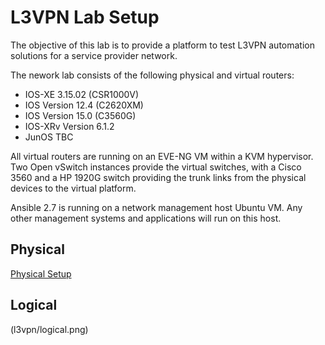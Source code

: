 # L3VPN Lab Setup 
The objective of this lab is to provide a platform to test L3VPN automation solutions for a service provider network.

The nework lab consists of the following physical and virtual routers:
- IOS-XE 3.15.02 (CSR1000V)
- IOS Version 12.4 (C2620XM)
- IOS Version 15.0 (C3560G) 
- IOS-XRv Version 6.1.2
- JunOS TBC

All virtual routers are running on an EVE-NG VM within a KVM hypervisor. Two Open vSwitch instances provide the virtual switches, with a Cisco 3560 and a HP 1920G switch providing the trunk links from the physical devices to the virtual platform.

Ansible 2.7 is running on a network management host Ubuntu VM. Any other management systems and applications will run on this host.

## Physical

[Physical Setup](l3vpn/physical.png)

## Logical

(l3vpn/logical.png)
